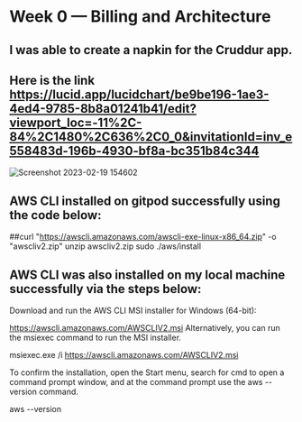 # Week 0 — Billing and Architecture

## I was able to create a napkin for the Cruddur app. 
## Here is the link https://lucid.app/lucidchart/be9be196-1ae3-4ed4-9785-8b8a01241b41/edit?viewport_loc=-11%2C-84%2C1480%2C636%2C0_0&invitationId=inv_e558483d-196b-4930-bf8a-bc351b84c344

![Screenshot 2023-02-19 154602](https://user-images.githubusercontent.com/76499525/219990622-c5bc7712-13c8-4490-86a1-c27cac117b11.png)

## AWS CLI installed on gitpod successfully using the code below: 
##curl "https://awscli.amazonaws.com/awscli-exe-linux-x86_64.zip" -o "awscliv2.zip"
unzip awscliv2.zip
sudo ./aws/install

## AWS CLI was also installed on my local machine successfully via the steps below:
Download and run the AWS CLI MSI installer for Windows (64-bit):

https://awscli.amazonaws.com/AWSCLIV2.msi
Alternatively, you can run the msiexec command to run the MSI installer.

msiexec.exe /i https://awscli.amazonaws.com/AWSCLIV2.msi

To confirm the installation, open the Start menu, search for cmd to open a command prompt window, and at the command prompt use the aws --version command. 

aws --version

